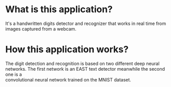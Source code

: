 What is this application?
=========================
It's a handwritten digits detector and recognizer that works in real time
from images captured from a webcam. 

How this application works?
===========================
The digit detection and recognition is based on two different deep neural networks.
The first network is an EAST text detector meanwhile the second one is a  
convolutional neural network trained on the MNIST dataset.